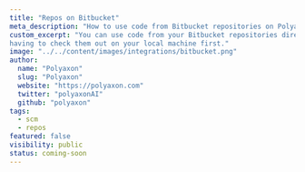 ```yaml
---
title: "Repos on Bitbucket"
meta_description: "How to use code from Bitbucket repositories on Polyaxon."
custom_excerpt: "You can use code from your Bitbucket repositories directly in Polyaxon projects without 
having to check them out on your local machine first."
image: "../../content/images/integrations/bitbucket.png"
author:
  name: "Polyaxon"
  slug: "Polyaxon"
  website: "https://polyaxon.com"
  twitter: "polyaxonAI"
  github: "polyaxon"
tags: 
  - scm
  - repos
featured: false
visibility: public
status: coming-soon
---
```


